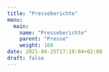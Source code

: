 ```yaml
---
title: "Presseberichte"
menu:
  main:
    name: "Presseberichte"
    parent: "Presse"
    weight: 160
date: 2021-04-25T17:19:04+02:00
draft: false
---
```



